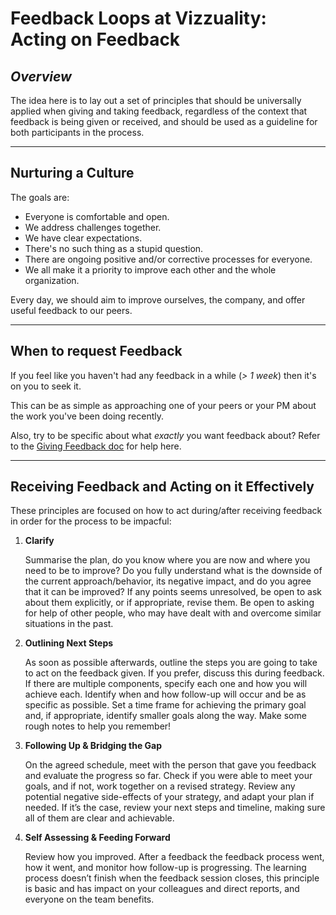 # Feedback Loops at Vizzuality: Acting on Feedback

## *Overview*

The idea here is to lay out a set of principles that should be universally applied when giving and taking feedback, regardless of the context that feedback is being given or received, and should be used as a guideline for both participants in the process.

***

## Nurturing a Culture

The goals are:

- Everyone is comfortable and open.
- We address challenges together.
- We have clear expectations.
- There's no such thing as a stupid question.
- There are ongoing positive and/or corrective processes for everyone.
- We all make it a priority to improve each other and the whole organization. 

Every day, we should aim to improve ourselves, the company, and offer useful feedback to our peers.

***

## When to request Feedback

If you feel like you haven't had any feedback in a while (*> 1 week*) then it's on you to seek it.

This can be as simple as approaching one of your peers or your PM about the work you've been doing recently.

Also, try to be specific about what *exactly* you want feedback about? Refer to the [Giving Feedback doc](giving_feedback.md) for help here.

***

## Receiving Feedback and Acting on it Effectively

These principles are focused on how to act during/after receiving feedback in order for the process to be impacful:

1. **Clarify**
   
   Summarise the plan, do you know where you are now and where you need to be to improve? Do you fully understand what is the downside of the current approach/behavior, its negative impact, and do you agree that it can be improved? If any points seems unresolved, be open to ask about them explicitly, or if appropriate, revise them. Be open to asking for help of other people, who may have dealt with and overcome similar situations in the past.

2. **Outlining Next Steps**
   
   As soon as possible afterwards, outline the steps you are going to take to act on the feedback given. If you prefer, discuss this during feedback. If there are multiple components, specify each one and how you will achieve each. Identify when and how follow-up will occur and be as specific as possible. Set a time frame for achieving the primary goal and, if appropriate, identify smaller goals along the way. Make some rough notes to help you remember!

3. **Following Up & Bridging the Gap**
   
   On the agreed schedule, meet with the person that gave you feedback and evaluate the progress so far. Check if you were able to meet your goals, and if not, work together on a revised strategy. Review any potential negative side-effects of your strategy, and adapt your plan if needed. If it’s the case, review your next steps and timeline, making sure all of them are clear and achievable.

4. **Self Assessing & Feeding Forward**
   
   Review how you improved. After a feedback the feedback process went, how it went, and monitor how follow-up is progressing. The learning process doesn’t finish when the feedback session closes, this principle is basic and has impact on your colleagues and direct reports, and everyone on the team benefits.

